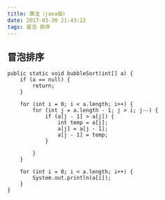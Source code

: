 ```yaml
---
title: 算法（java版）
date: 2017-03-30 21:43:22
tags: 冒泡 排序
---
```

## 冒泡排序
	
	public static void bubbleSort(int[] a) {
		if (a == null) {
			return;
		}

		for (int i = 0; i < a.length; i++) {
			for (int j = a.length - 1; j > i; j--) {
				if (a[j - 1] > a[j]) {
					int temp = a[j];
					a[j] = a[j - 1];
					a[j - 1] = temp;
				}

			}
		}

		for (int i = 0; i < a.length; i++) {
			System.out.println(a[i]);
		}
	}
	